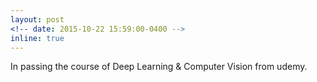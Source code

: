 ```yaml
---
layout: post
<!-- date: 2015-10-22 15:59:00-0400 -->
inline: true
---
```


In passing the course of Deep Learning & Computer Vision from udemy.

